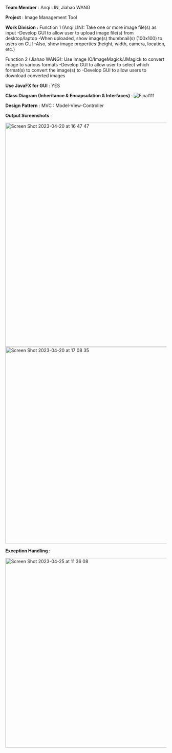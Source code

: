 **Team Member** : 
Anqi LIN, Jiahao WANG

**Project** : 
Image Management Tool

**Work Division :**
Function 1 (Anqi LIN):
Take one or more image file(s) as input
  -Develop GUI to allow user to upload image file(s) from desktop/laptop
  -When uploaded, show image(s) thumbnail(s) (100x100) to users on GUI
  -Also, show image properties (height, width, camera, location, etc.)

Function 2 (Jiahao WANG):
  Use Image IO/ImageMagick/JMagick to convert image to various formats
  -Develop GUI to allow user to select which format(s) to convert the image(s) to
  -Develop GUI to allow users to download converted images
  
**Use JavaFX for GUI** :
YES

**Class Diagram (Inheritance & Encapsulation & Interfaces)** :
![Final111](https://user-images.githubusercontent.com/123198542/234369435-1c47c49f-f727-4893-83e1-625737dc85a3.png)


**Design Pattern** :
MVC : Model-View-Controller


**Output Screenshots** :

<img width="697" alt="Screen Shot 2023-04-20 at 16 47 47" src="https://user-images.githubusercontent.com/123198542/233511118-9d1032ff-ae7a-4d69-b649-ca61475e955a.png">

<img width="611" alt="Screen Shot 2023-04-20 at 17 08 35" src="https://user-images.githubusercontent.com/123198542/233511464-b33cb5a1-5a6e-4d4c-80a5-7c32f6e16cfa.png">



**Exception Handling** :

<img width="590" alt="Screen Shot 2023-04-25 at 11 36 08" src="https://user-images.githubusercontent.com/123198542/234370567-01b343a2-3ac4-4f00-91c6-24df3ef023a9.png">







